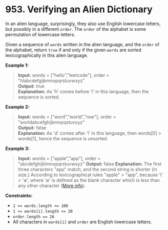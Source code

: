 # 953. Verifying an Alien Dictionary

In an alien language, surprisingly, they also use English lowercase letters, but possibly in a different `order`. 
The `order` of the alphabet is some permutation of lowercase letters.

Given a sequence of `words` written in the alien language, and the `order` of the alphabet, 
return `true` if and only if the given `words` are sorted lexicographically in this alien language.

**Example 1:**  
> **Input:** words = ["hello","leetcode"], order = "hlabcdefgijkmnopqrstuvwxyz"  
> **Output:** true  
> **Explanation:** As 'h' comes before 'l' in this language, then the sequence is sorted.

**Example 2:**
> **Input:** words = ["word","world","row"], order = "worldabcefghijkmnpqstuvxyz"  
> **Output:** false  
> **Explanation:** As 'd' comes after 'l' in this language, 
> then words[0] > words[1], hence the sequence is unsorted.

**Example 3:**
> **Input:** words = ["apple","app"], order = "abcdefghijklmnopqrstuvwxyz" 
> **Output:** false
> **Explanation:** The first three characters "app" match, and the second string is shorter (in size.) 
> According to lexicographical rules "apple" > "app", because 'l' > '∅', 
> where '∅' is defined as the blank character which is less than any other character ([More info](https://en.wikipedia.org/wiki/Lexicographical_order)).

**Constraints:**
* `1 <= words.length <= 100`
* `1 <= words[i].length <= 20`
* `order.length == 26`
* All characters in `words[i]` and `order` are English lowercase letters.
